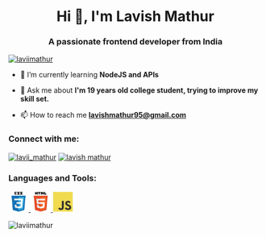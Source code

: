 <h1 align="center">Hi 👋, I'm Lavish Mathur</h1>
<h3 align="center">A passionate frontend developer from India</h3>

<p align="left"> <a href="https://github.com/ryo-ma/github-profile-trophy"><img src="https://github-profile-trophy.vercel.app/?username=laviimathur" alt="laviimathur" /></a> </p>

- 🌱 I’m currently learning **NodeJS and APIs**

- 💬 Ask me about **I'm 19 years old college student, trying to improve my skill set.**

- 📫 How to reach me **lavishmathur95@gmail.com**

<h3 align="left">Connect with me:</h3>
<p align="left">
<a href="https://twitter.com/lavii_mathur" target="blank"><img align="center" src="https://raw.githubusercontent.com/rahuldkjain/github-profile-readme-generator/master/src/images/icons/Social/twitter.svg" alt="lavii_mathur" height="30" width="40" /></a>
<a href="http://www.linkedin.com/in/lavish-mathur-810888275" target="blank"><img align="center" src="https://raw.githubusercontent.com/rahuldkjain/github-profile-readme-generator/master/src/images/icons/Social/linked-in-alt.svg" alt="lavish mathur" height="30" width="40" /></a>
</p>

<h3 align="left">Languages and Tools:</h3>
<p align="left"> <a href="https://www.w3schools.com/css/" target="_blank" rel="noreferrer"> <img src="https://raw.githubusercontent.com/devicons/devicon/master/icons/css3/css3-original-wordmark.svg" alt="css3" width="40" height="40"/> </a> <a href="https://www.w3.org/html/" target="_blank" rel="noreferrer"> <img src="https://raw.githubusercontent.com/devicons/devicon/master/icons/html5/html5-original-wordmark.svg" alt="html5" width="40" height="40"/> </a> <a href="https://developer.mozilla.org/en-US/docs/Web/JavaScript" target="_blank" rel="noreferrer"> <img src="https://raw.githubusercontent.com/devicons/devicon/master/icons/javascript/javascript-original.svg" alt="javascript" width="40" height="40"/> </a> </p>

<p><img align="center" src="https://github-readme-stats.vercel.app/api/top-langs?username=laviimathur&show_icons=true&locale=en&layout=compact" alt="laviimathur" /></p>
